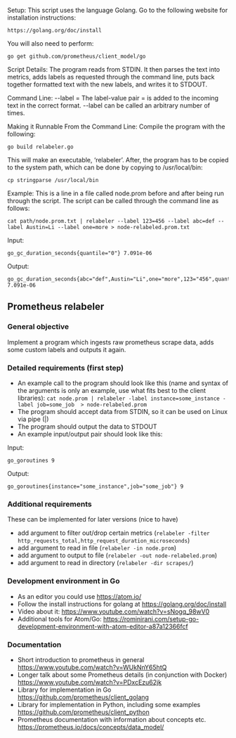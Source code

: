 Setup:
This script uses the language Golang. Go to the following website for installation instructions:
```
https://golang.org/doc/install
```



You will also need to perform:
```
go get github.com/prometheus/client_model/go
```

Script Details:
The program reads from STDIN. It then parses the text into metrics, adds labels as requested through the command line, puts back together formatted text with the new labels, and writes it to STDOUT.

Command Line:
--label <label>=<value> 
    The label-value pair <label>=<value> is added to the incoming text in the correct 	format. --label can be called an arbitrary number of times.

Making it Runnable From the Command Line:
Compile the program with the following:
```
go build relabeler.go
```

This will make an executable, ‘relabeler’. After, the program has to be copied to the system path, which can be done by copying to /usr/local/bin:
```
cp stringparse /usr/local/bin
```


Example:
This is a line in a file called node.prom before and after being run through the script. The script can be called through the command line as follows:
```
cat path/node.prom.txt | relabeler --label 123=456 --label abc=def --label Austin=Li --label one=more > node-relabeled.prom.txt
```

Input:
```
go_gc_duration_seconds{quantile="0"} 7.091e-06
```

Output:
```
go_gc_duration_seconds{abc="def",Austin="Li",one="more",123="456",quantile="0"} 7.091e-06
```

## Prometheus relabeler

### General objective
Implement a program which ingests raw prometheus scrape data, adds some custom labels and outputs it again.

### Detailed requirements (first step)
- An example call to the program should look like this (name and syntax of the arguments is only an example, use what fits best to the client libraries):
`cat node.prom | relabeler -label instance=some_instance -label job=some_job  > node-relabeled.prom`
- The program should accept data from STDIN, so it can be used on Linux via pipe (|) 
- The program should output the data to STDOUT
- An example input/output pair should look like this:

Input:
```
go_goroutines 9
```

Output:
```
go_goroutines{instance="some_instance",job="some_job"} 9
```

### Additional requirements
These can be implemented for later versions (nice to have)
- add argument to filter out/drop certain metrics (`relabeler -filter http_requests_total,http_request_duration_microseconds`)
- add argument to read in file (`relabeler -in node.prom`)
- add argument to output to file (`relabeler -out node-relabeled.prom`)
- add argument to read in directory (`relabeler -dir scrapes/`)

### Development environment in Go
* As an editor you could use https://atom.io/
* Follow the install instructions for golang at https://golang.org/doc/install
* Video about it: https://www.youtube.com/watch?v=sNogq_98wV0
* Additional tools for Atom/Go: https://rominirani.com/setup-go-development-environment-with-atom-editor-a87a12366fcf

### Documentation
* Short introduction to prometheus in general https://www.youtube.com/watch?v=WUkNnY65htQ
* Longer talk about some Prometheus details (in conjunction with Docker) https://www.youtube.com/watch?v=PDxcEzu62jk
* Library for implementation in Go https://github.com/prometheus/client_golang
* Library for implementation in Python, including some examples  https://github.com/prometheus/client_python
* Prometheus documentation with information about concepts etc. https://prometheus.io/docs/concepts/data_model/
